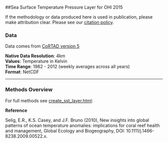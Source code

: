 ##Sea Surface Temperature Pressure Layer for OHI 2015

If the methodology or data produced here is used in publication, please make attribution clear. Please see our [citation policy](http://ohi-science.org/citation-policy/).

### Data

Data comes from [CoRTAD version 5](http://www.nodc.noaa.gov/sog/cortad/)

**Native Data Resolution**: 4km   
**Values**: Temperature in Kelvin  
**Time Range**: 1982 - 2012 (weekly averages across all years)  
**Format**: NetCDF  

***

### Methods Overview

For full methods see [create_sst_layer.html](https://cdn.rawgit.com/OHI-Science/ohiprep/master/globalprep/prs_sst/create_sst_layer.html):


**Reference**

Selig, E.R., K.S. Casey, and J.F. Bruno (2010), New insights into global patterns of ocean temperature anomalies: implications for coral reef health and management, Global Ecology and Biogeography, DOI: 10.1111/j.1466-8238.2009.00522.x.

